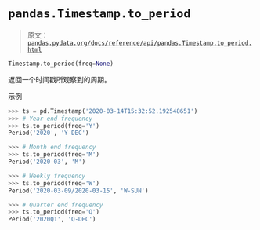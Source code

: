 # `pandas.Timestamp.to_period`

> 原文：[`pandas.pydata.org/docs/reference/api/pandas.Timestamp.to_period.html`](https://pandas.pydata.org/docs/reference/api/pandas.Timestamp.to_period.html)

```py
Timestamp.to_period(freq=None)
```

返回一个时间戳所观察到的周期。

示例

```py
>>> ts = pd.Timestamp('2020-03-14T15:32:52.192548651')
>>> # Year end frequency
>>> ts.to_period(freq='Y')
Period('2020', 'Y-DEC') 
```

```py
>>> # Month end frequency
>>> ts.to_period(freq='M')
Period('2020-03', 'M') 
```

```py
>>> # Weekly frequency
>>> ts.to_period(freq='W')
Period('2020-03-09/2020-03-15', 'W-SUN') 
```

```py
>>> # Quarter end frequency
>>> ts.to_period(freq='Q')
Period('2020Q1', 'Q-DEC') 
```
